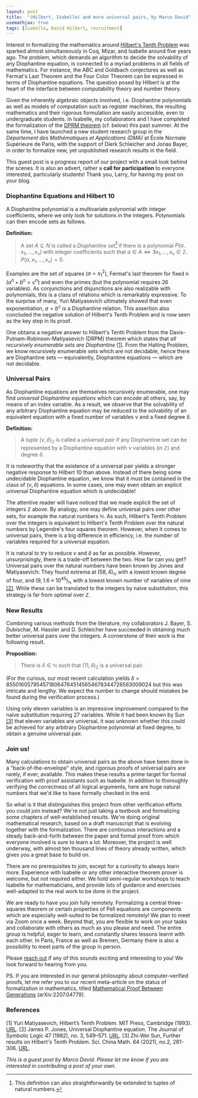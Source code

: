 ```yaml
---
layout: post
title:  "(Hilbert, Isabelle) and more universal pairs, by Marco David"
usemathjax: true
tags: [Isabelle, David Hilbert, recruitment]
---
```


Interest in formalizing the mathematics around [Hilbert's Tenth Problem](https://en.wikipedia.org/wiki/Hilbert%27s_tenth_problem) was sparked almost simultaneously in Coq, Mizar, and Isabelle around five years ago. The problem, which demands an algorithm to decide the solvability of any Diophantine equation, is connected to a myriad problems in all fields of mathematics. For instance, the ABC and Goldbach conjectures as well as Fermat's Last Theorem and the Four Color Theorem can be expressed in terms of Diophantine equations. The question posed by Hilbert is at the heart of the interface between computability theory and number theory.

Given the inherently algebraic objects involved, i.e. Diophantine polynomials as well as models of computation such as register machines, the resulting mathematics and their rigorous formulation are easily accessible, even to undergraduate students. In Isabelle, my collaborators and I have completed the formalization of the [DPRM theorem](https://www.isa-afp.org/entries/DPRM_Theorem.html) (cf. below) this past summer. At the same time, I have launched a new student research group in the *Département des Mathématiques et Applications (DMA)* at École Normale Supérieure de Paris, with the support of Dierk Schleicher and Jonas Bayer, in order to formalize new, yet unpublished research results in the field.

This guest post is a progress report of our project with a small look behind the scenes. It is also an advert, rather a **call for participation** to everyone interested, particularly students! Thank you, Larry, for having my post on your blog.

### Diophantine Equations and Hilbert 10

A Diophantine polynomial is a multivariate polynomial with integer coefficients, where we only look for solutions in the integers. Polynomials can then encode sets as follows.

**Definition:**
> A set $A \subseteq N$ is called a *Diophantine set*[^1] if there is a polynomial $P(a, x_1, \ldots, x_\nu)$ with integer coefficients such that $a \in A \Longleftrightarrow \exists x_1, \ldots, x_\nu \in \mathbb Z. \, P(a, x_1, \ldots, x_\nu) = 0$.

[^1]: This definition can also straightforwardly be extended to tuples of natural numbers.

Examples are the set of squares ($a = x_1^2$), Fermat's last theorem for fixed n ($a^n + b^n = c^n$) and even the primes (but the polynomial requires 26 variables). As conjunctions and disjunctions are also realizable with polynomials, this is a class of relations which is remarkably expressive. To the surprise of many, Yuri Matiyasevich ultimately showed that even exponentiation, $a = b^c$ is a Diophantine relation. This assertion also concluded the negative solution of Hilbert's Tenth Problem and is now seen as the key step in its proof.

One obtains a negative answer to Hilbert's Tenth Problem from the Davis-Putnam-Robinson-Matiyasevich (DRPM) theorem which states that *all recursively enumerable sets are Diophantine* [[1]](#references). From the Halting Problem, we know recursively enumerable sets which are not decidable, hence there are Diophantine sets — equivalently, Diophantine equations — which are not decidable.

### Universal Pairs

As Diophantine equations are themselves recursively enumerable, one may find *universal Diophantine equations* which can encode all others, say, by means of an index variable. As a result, we observe that the solvability of any arbitrary Diophantine equation may be reduced to the solvability of an equivalent equation with a fixed number of variables $\nu$ and a fixed degree $\delta$. 

**Definition:**
> A tuple $(\nu, \delta)_{\mathbb Z}$ is called a *universal pair* if any Diophantine set can be represented by a Diophantine equation with $\nu$ variables (in $\mathbb Z$) and degree $\delta$.

It is noteworthy that the existence of a universal pair yields a stronger negative response to Hilbert 10 than above. Instead of there being some undecidable Diophantine equation, we know that it must be contained in the class of $(\nu, \delta)$ equations. In some cases, one may even obtain an explicit universal Diophantine equation which is undecidable!

The attentive reader will have noticed that we made explicit the set of integers $\mathbb Z$ above. By analogy, one may define universal pairs over other sets, for example the natural numbers $\mathbb N$. As such, Hilbert's Tenth Problem over the integers is equivalent to Hilbert's Tenth Problem over the natural numbers by Legendre's four squares theorem. However, when it comes to universal pairs, there is a big difference in efficiency, i.e. the number of variables required for a universal equation.

It is natural to try to reduce $\nu$ and $\delta$ as far as possible. However, unsurprisingly, there is a trade-off between the two. How far can you get? Universal pairs over the natural numbers have been known by Jones and Matiyasevich: They found extrema at $(58, 4)_{\mathbb N}$ with a lowest known degree of four, and $(9, 1.6 \times 10^{45})_{\mathbb N}$ with a lowest known number of variables of nine [[2]](#references). While these can be translated to the integers by naive substitution, this strategy is far from optimal over $\mathbb Z$.

### New Results

Combining various methods from the literature, my collaborators J. Bayer, S. Dubischar, M. Hassler and D. Schleicher have succeeded in obtaining much better universal pairs over the integers. A cornerstone of their work is the following result.

**Proposition:**
> There is $\delta \in \mathbb N$ such that $(11, \delta)_{\mathbb Z}$ is a universal pair.

(For the curious, our most recent calculation yields $\delta = 85501605795457180647645145654678344726563009024$ but this was intricate and lengthy. We expect the number to change should mistakes be found during the verification process.)

Using only eleven variables is an impressive improvement compared to the naive substitution requiring 27 variables. While it had been known by Sun [[3]](#references) that eleven variables are universal, it was unknown whether this could be achieved for any arbitrary Diophantine polynomial at fixed degree, to obtain a genuine universal pair. 

### Join us!

Many calculations to obtain universal pairs as the above have been done in a "back-of-the-envelope" style, and rigorous proofs of universal pairs are rarely, if ever, available. This makes these results a prime target for formal verification with proof assistants such as Isabelle. In addition to thoroughly verifying the correctness of all logical arguments, here are huge natural numbers that we'd like to have formally checked in the end.

So what is it that distinguishes this project from other verification efforts you could join instead? We're not just taking a textbook and formalizing some chapters of well-established results. We're doing original mathematical research, based on a draft manuscript that is evolving together with the formalization. There are continuous interactions and a steady back-and-forth between the paper and formal proof from which everyone involved is sure to learn a lot. Moreover, the project is well underway, with almost ten thousand lines of theory already written, which gives you a great base to build on. 

There are no prerequisites to join, except for a curiosity to always learn more. Experience with Isabelle or any other interactive theorem prover is welcome, but not required either. We hold semi-regular workshops to teach Isabelle for mathematicians, and provide lots of guidance and exercises well-adapted to the real work to be done in the project.

We are ready to have you join fully remotely. Formalizing a central three-squares theorem or certain properties of Pell equations are components which are especially well-suited to be formalized remotely! We plan to meet via Zoom once a week. Beyond that, you are flexible to work on your tasks and collaborate with others as much as you please and need. The entire group is helpful, eager to learn, and constantly shares lessons learnt with each other. In Paris, France as well as Bremen, Germany there is also a possibility to meet parts of the group in person.

Please [reach out](gdt-isabelle-up@ens.fr) if any of this sounds exciting and interesting to you! We look forward to hearing from you.

PS. If you are interested in our general philosophy about computer-verified proofs, let me refer you to our recent meta-article on the status of formalization in mathematics, titled [Mathematical Proof Between Generations](https://arxiv.org/pdf/2207.04779.pdf) (arXiv:2207.04779).

### References

[1] Yuri Matiyasevich, Hilbert’s Tenth Problem. MIT Press, Cambridge (1993). [URL](https://mitpress.mit.edu/9780262132954/hilberts-10th-problem/).
[2] James P. Jones, Universal Diophantine equation. The Journal of Symbolic Logic 47 (1982), no. 3, 549–571. [URL](https://www.jstor.org/stable/2273588).
[3] Zhi-Wei Sun, Further results on Hilbert's Tenth Problem. Sci. China Math. 64 (2021), no.2, 281-306. [URL](https://arxiv.org/abs/1704.03504).

*This is a guest post by Marco David. Please let me know if you are interested in contributing a post of your own.*
